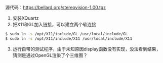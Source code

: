 源代码：https://bellard.org/stereovision-1.00.tgz

1. 安装XQuartz
2. 把X11和GL加入链接，可以建立两个软连接
```sh
$ sudo ln -s /opt/X11/include/GL /usr/local/include/GL
$ sudo ln -s /opt/X11/include/X11 /usr/local/include/X11
```
3. 运行自带的测试程序，由于未知原因display函数没有实现，没法看到结果，猜测是通过OpenGL渲染了个三维图？